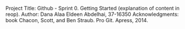 Project Title: Github - Sprint 0.
Getting Started (explanation of content in reop).
Author: Dana Alaa Eldeen Abdelhai, 37-16350
Acknowledgments: book Chacon, Scott, and Ben Straub. Pro Git. Apress, 2014.